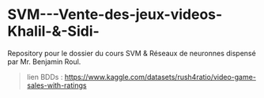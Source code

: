 # SVM---Vente-des-jeux-videos-Khalil-&-Sidi-
Repository pour le dossier du cours SVM &amp; Réseaux de neuronnes dispensé par Mr. Benjamin Roul. 

> lien BDDs : https://www.kaggle.com/datasets/rush4ratio/video-game-sales-with-ratings
